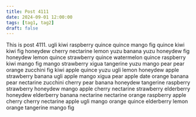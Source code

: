 ```yaml
---
title: Post 4111
date: 2024-09-01 12:00:00
tags: [tag1, tag2]
draft: false
---
```

This is post 4111.
ugli
kiwi
raspberry
quince
quince
mango
fig
quince
kiwi
kiwi
fig
honeydew
cherry
nectarine
lemon
yuzu
banana
yuzu
honeydew
fig
honeydew
lemon
quince
strawberry
quince
watermelon
quince
raspberry
kiwi
mango
fig
mango
strawberry
xigua
tangerine
yuzu
mango
pear
pear
orange
zucchini
fig
kiwi
apple
quince
yuzu
ugli
lemon
honeydew
apple
strawberry
banana
ugli
apple
mango
xigua
pear
apple
date
orange
banana
pear
nectarine
zucchini
cherry
pear
banana
honeydew
tangerine
raspberry
strawberry
honeydew
mango
apple
cherry
nectarine
strawberry
elderberry
honeydew
elderberry
banana
nectarine
nectarine
orange
raspberry
apple
cherry
cherry
nectarine
apple
ugli
mango
orange
quince
elderberry
lemon
orange
tangerine
mango
fig
